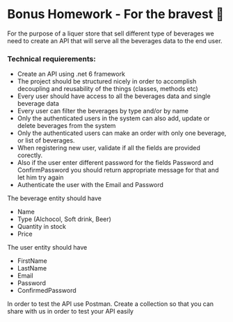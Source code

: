 # Bonus Homework - For the bravest 💪

For the purpose of a liquer store that sell different type of beverages we need to create an API that will serve 
all the beverages data to the end user.

### Technical requierements:

* Create an API using .net 6 framework  
* The project should be structured nicely in order to accomplish decoupling and reusability of the things (classes, methods etc)
* Every user should have access to all the beverages data and single beverage data
* Every user can filter the beverages by type and/or by name
* Only the authenticated users in the system can also add, update or delete beverages from the system 
* Only the authenticated users can make an order with only one beverage, or list of beverages.
* When registering new user, validate if all the fields are provided corectly. 
* Also if the user enter different password for the fields Password and ConfirmPassword you should return appropriate message for that and let him try again
* Authenticate the user with the Email and Password

The beverage entity should have 
* Name
* Type (Alchocol, Soft drink, Beer)
* Quantity in stock
* Price

The user entity should have
* FirstName
* LastName
* Email
* Password
* ConfirmedPassword 

In order to test the API use Postman. Create a collection so that you can share with us in order to test your API easily

